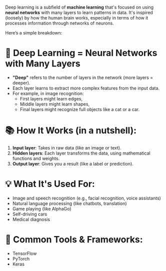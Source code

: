 Deep learning is a subfield of **machine learning** that's focused on using **neural networks** with many layers to learn patterns in data. It's inspired (loosely) by how the human brain works, especially in terms of how it processes information through networks of neurons.

Here’s a simple breakdown:

# 🧠 Deep Learning = Neural Networks with Many Layers
- **"Deep"** refers to the number of layers in the network (more layers = deeper).
- Each layer learns to extract more complex features from the input data.
- For example, in image recognition:
  - First layers might learn edges,
  - Middle layers might learn shapes,
  - Final layers might recognize full objects like a cat or a car.

# 📚 How It Works (in a nutshell):
1. **Input layer**: Takes in raw data (like an image or text).
2. **Hidden layers**: Each layer transforms the data, using mathematical functions and weights.
3. **Output layer**: Gives you a result (like a label or prediction).

# 💡 What It's Used For:
- Image and speech recognition (e.g., facial recognition, voice assistants)
- Natural language processing (like chatbots, translation)
- Game playing (like AlphaGo)
- Self-driving cars
- Medical diagnosis

# 🧰 Common Tools & Frameworks:
- TensorFlow
- PyTorch
- Keras
